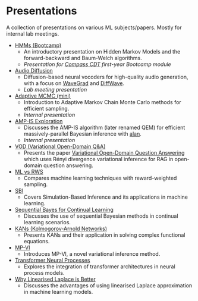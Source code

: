 # Presentations

A collection of presentations on various ML subjects/papers.
Mostly for internal lab meetings.

- [HMMs (Bootcamp)](<22-09-07 HMMs (Bootcamp)>)
    - An introductory presentation on Hidden Markov Models and the forward-backward and Baum-Welch algorithms.
    - _Presentation for [Compass CDT](https://www.bristol.ac.uk/cdt/compass/) first-year Bootcamp module_
- [Audio Diffusion](<23-05-02 Audio Diffusion>)
    - Diffusion-based neural vocoders for high-quality audio generation, with a focus on [WaveGrad](https://arxiv.org/abs/2009.00713) and [DiffWave](https://arxiv.org/abs/2009.09761).
    - _Lab meeting presentation_
- [Adaptive MCMC (mini)](<23-06-15 Adaptive MCMC (mini)>)
    - Introduction to Adaptive Markov Chain Monte Carlo methods for efficient sampling.
    - _Internal presentation_
- [AMP-IS Exploration](<23-08-02 AMP-IS Exploration>)
    - Discusses the AMP-IS algorithm (later renamed QEM) for efficient massively-parallel Bayesian inference with [alan](https://github.com/alan-ppl/alan).
    - _Internal presentation_
- [VOD (Variational Open-Domain Q&A)](<23-08-08 VOD (Variational Open-Domain Q&A)>)
    - Presents the paper [Variational Open-Domain Question Answering](https://arxiv.org/pdf/2210.06345) which uses Rényi divergence variational inference for RAG in open-domain question answering.
- [ML vs RWS](<23-08-09 ML vs RWS>)
    - Compares machine learning techniques with reward-weighted sampling.
- [SBI](<23-11-07 SBI>)
    - Covers Simulation-Based Inference and its applications in machine learning.
- [Sequential Bayes for Continual Learning](<24-02-20 Sequential Bayes for Continual Learning>)
    - Discusses the use of sequential Bayesian methods in continual learning scenarios.
- [KANs (Kolmogorov-Arnold Networks)](<24-05-28 KANs (Kolmogorov-Arnold Networks)>)
    - Presents KANs and their application in solving complex functional equations.
- [MP-VI](<24-07-05 MP-VI>)
    - Introduces MP-VI, a novel variational inference method.
- [Transformer Neural Processes](<24-07-30 Transformer Neural Processes>)
    - Explores the integration of transformer architectures in neural process models.
- [Why Linearised Laplace is Better](<24-10-08 Why Linearised Laplace is Better>)
    - Discusses the advantages of using linearised Laplace approximation in machine learning models.

